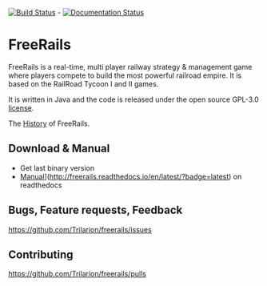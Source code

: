 [![Build Status](https://travis-ci.org/Trilarion/freerails.svg?branch=master)](https://travis-ci.org/Trilarion/freerails) - [![Documentation Status](https://readthedocs.org/projects/freerails/badge/?version=latest)](http://freerails.readthedocs.io/en/latest/?badge=latest)

# FreeRails

FreeRails is a real-time, multi player railway strategy & management game where players compete to build the most powerful
railroad empire. It is based on the RailRoad Tycoon I and II games.

It is written in Java and the code is released under the open source GPL-3.0 [license](LICENSE.txt). 

The [History](HISTORY.md) of FreeRails.

## Download & Manual

- Get last binary version
- [Manual](https://readthedocs.org/projects/freerails/badge/?version=latest)](http://freerails.readthedocs.io/en/latest/?badge=latest) on readthedocs

## Bugs, Feature requests, Feedback

https://github.com/Trilarion/freerails/issues

## Contributing

https://github.com/Trilarion/freerails/pulls